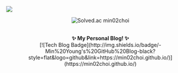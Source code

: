 <img src="https://capsule-render.vercel.app/api?type=waving&color=timeAuto&height=300&section=header&text=Min%20Young's%20GitHub&fontSize=70" />

<div align="center">
 
  ![Solved.ac
min02choi](http://mazassumnida.wtf/api/v2/generate_badge?boj=min02choi)

<br>
<strong>✨ My Personal Blog! ✨</strong> <br>
[![Tech Blog Badge](http://img.shields.io/badge/-Min%20Young's%20GitHub%20Blog-black?style=flat&logo=github&link=https://min02choi.github.io/)](https://min02choi.github.io/)
 
</div>


<!-- <center>
[![Solved.ac프로필](http://mazassumnida.wtf/api/v2/generate_badge?boj=min02choi)](https://solved.ac/min02choi)

</center> -->

<!-- <a href="https://min02choi.github.io" target="_blank">
    <img src="https://img.shields.io/badge/Java-007396?style=flat-square&logo=Java&logoColor=white"/>
</a> -->

<!---
min02choi/min02choi is a ✨ special ✨ repository because its `README.md` (this file) appears on your GitHub profile.
You can click the Preview link to take a look at your changes.
--->
